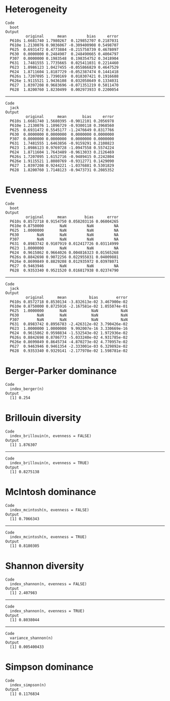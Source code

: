 # Heterogeneity

    Code
      boot
    Output
             original      mean         bias     error
      P610s 1.6681740 1.7980267  0.129852707 0.2187031
      P610e 1.2130076 0.9036067 -0.309400908 0.5498707
      P625  0.6931472 0.4773884 -0.215758739 0.4678097
      P630  0.0000000 0.2484907  0.248490665 0.4004797
      P307  0.0000000 0.1983548  0.198354752 0.3418904
      P631  1.7481555 1.7735665  0.025411031 0.2214460
      P623  1.0986123 1.0427455 -0.055866829 0.4647529
      P624  1.8711604 1.8187729 -0.052387474 0.1441418
      P626s 1.7207095 1.7390169  0.018307421 0.1916688
      P626e 1.9115521 1.9436108  0.032058649 0.1334031
      P627  1.0397208 0.9683696 -0.071351219 0.5011470
      P628  1.8200760 1.8230499  0.002973933 0.2200054

---

    Code
      jack
    Output
             original      mean       bias     error
      P610s 1.6681740 1.5680395 -0.9012101 0.2056978
      P610e 1.2130076 1.1096729 -0.9300118 0.3968560
      P625  0.6931472 0.5545177 -1.2476649 0.8317766
      P630  0.0000000 0.0000000  0.0000000 0.0000000
      P307  0.0000000 0.0000000  0.0000000 0.0000000
      P631  1.7481555 1.6463856 -0.9159291 0.2108823
      P623  1.0986123 0.9769728 -1.0947558 0.5574224
      P624  1.8711604 1.7643489 -0.9613033 0.2126469
      P626s 1.7207095 1.6152716 -0.9489415 0.2242804
      P626e 1.9115521 1.8080769 -0.9312771 0.1429090
      P627  1.0397208 0.9244221 -1.0376881 0.5301829
      P628  1.8200760 1.7148123 -0.9473731 0.2085352

# Evenness

    Code
      boot
    Output
             original      mean        bias      error
      P610s 0.8572718 0.9154750 0.058203116 0.06004265
      P610e 0.8750000       NaN         NaN         NA
      P625  1.0000000       NaN         NaN         NA
      P630        NaN       NaN         NaN         NA
      P307        NaN       NaN         NaN         NA
      P631  0.8983742 0.9107919 0.012417726 0.03114999
      P623  1.0000000       NaN         NaN         NA
      P624  0.9615862 0.9664026 0.004816323 0.01565268
      P626s 0.8842698 0.9072256 0.022955831 0.04009881
      P626e 0.8699849 0.8829208 0.012935972 0.03978071
      P627  0.9463946       NaN         NaN         NA
      P628  0.9353340 0.9521520 0.016817938 0.02374790

---

    Code
      jack
    Output
             original      mean          bias        error
      P610s 0.8572718 0.8530134 -3.832613e-02 3.467900e-02
      P610e 0.8750000 0.8725916 -2.167581e-02 1.055074e-01
      P625  1.0000000       NaN           NaN          NaN
      P630        NaN       NaN           NaN          NaN
      P307        NaN       NaN           NaN          NaN
      P631  0.8983742 0.8956783 -2.426312e-02 3.790426e-02
      P623  1.0000000 1.0000000  9.992007e-16 3.330669e-16
      P624  0.9615862 0.9598834 -1.532543e-02 1.972936e-02
      P626s 0.8842698 0.8786773 -5.033240e-02 4.931785e-02
      P626e 0.8699849 0.8645734 -4.870273e-02 4.770957e-02
      P627  0.9463946 0.9461354 -2.333001e-03 6.329892e-02
      P628  0.9353340 0.9329141 -2.177978e-02 1.598781e-02

# Berger-Parker dominance

    Code
      index_berger(n)
    Output
      [1] 0.254

# Brillouin diversity

    Code
      index_brillouin(n, evenness = FALSE)
    Output
      [1] 1.876307

---

    Code
      index_brillouin(n, evenness = TRUE)
    Output
      [1] 0.8275138

# McIntosh dominance

    Code
      index_mcintosh(n, evenness = FALSE)
    Output
      [1] 0.7066343

---

    Code
      index_mcintosh(n, evenness = TRUE)
    Output
      [1] 0.8180305

# Shannon diversity

    Code
      index_shannon(n, evenness = FALSE)
    Output
      [1] 2.407983

---

    Code
      index_shannon(n, evenness = TRUE)
    Output
      [1] 0.8038044

---

    Code
      variance_shannon(n)
    Output
      [1] 0.005400433

# Simpson dominance

    Code
      index_simpson(n)
    Output
      [1] 0.1176834

